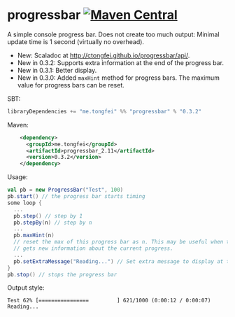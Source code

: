 # progressbar [![Maven Central](https://img.shields.io/maven-central/v/me.tongfei/progressbar_2.11.svg)](https://maven-badges.herokuapp.com/maven-central/me.tongfei/progressbar_2.11)
A simple console progress bar.
Does not create too much output: Minimal update time is 1 second (virtually no overhead).

 - New: Scaladoc at http://ctongfei.github.io/progressbar/api/.
 - New in 0.3.2: Supports extra information at the end of the progress bar.
 - New in 0.3.1: Better display.
 - New in 0.3.0: Added `maxHint` method for progress bars. The maximum value for progress bars can be reset.

SBT:
```scala
libraryDependencies += "me.tongfei" %% "progressbar" % "0.3.2"
```

Maven:
```xml
    <dependency>
      <groupId>me.tongfei</groupId>
      <artifactId>progressbar_2.11</artifactId>
      <version>0.3.2</version>
    </dependency>
```

Usage:

```scala
val pb = new ProgressBar("Test", 100)
pb.start() // the progress bar starts timing
some loop {
  ...
  pb.step() // step by 1
  pb.stepBy(n) // step by n
  ...
  pb.maxHint(n)
  // reset the max of this progress bar as n. This may be useful when the program
  // gets new information about the current progress.
  ...
  pb.setExtraMessage("Reading...") // Set extra message to display at the end of the bar
}
pb.stop() // stops the progress bar
```

Output style:
```
Test 62% [================         ] 621/1000 (0:00:12 / 0:00:07) Reading...
```
